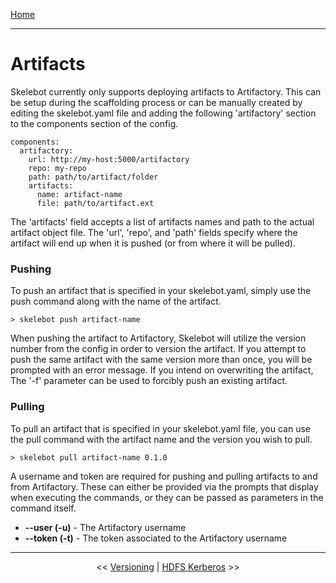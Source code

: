[Home](index.md)

---

# Artifacts

Skelebot currently only supports deploying artifacts to Artifactory. This can be setup during the scaffolding process or can be manually created by editing the skelebot.yaml file and adding the following 'artifactory' section to the components section of the config.

```
components:
  artifactory:
    url: http://my-host:5000/artifactory
    repo: my-repo
    path: path/to/artifact/folder
    artifacts:
      name: artifact-name
      file: path/to/artifact.ext
```

The 'artifacts' field accepts a list of artifacts names and path to the actual artifact object file. The 'url', 'repo', and 'path' fields specify where the artifact will end up when it is pushed (or from where it will be pulled).

### Pushing

To push an artifact that is specified in your skelebot.yaml, simply use the push command along with the name of the artifact.

```
> skelebot push artifact-name
```

When pushing the artifact to Artifactory, Skelebot will utilize the version number from the config in order to version the artifact. If you attempt to push the same artifact with the same version more than once, you will be prompted with an error message. If you intend on overwriting the artifact, The '-f' parameter can be used to forcibly push an existing artifact.

### Pulling

To pull an artifact that is specified in your skelebot.yaml file, you can use the pull command with the artifact name and the version you wish to pull.

```
> skelebot pull artifact-name 0.1.0
```

A username and token are required for pushing and pulling artifacts to and from Artifactory. These can either be provided via the prompts that
display when executing the commands, or they can be passed as parameters in the command itself.

 - **--user (-u)** - The Artifactory username
 - **--token (-t)** - The token associated to the Artifactory username

---

<center><< <a href="versioning.html">Versioning</a>  |  <a href="hdfs-kerberos.html">HDFS Kerberos</a> >></center>
